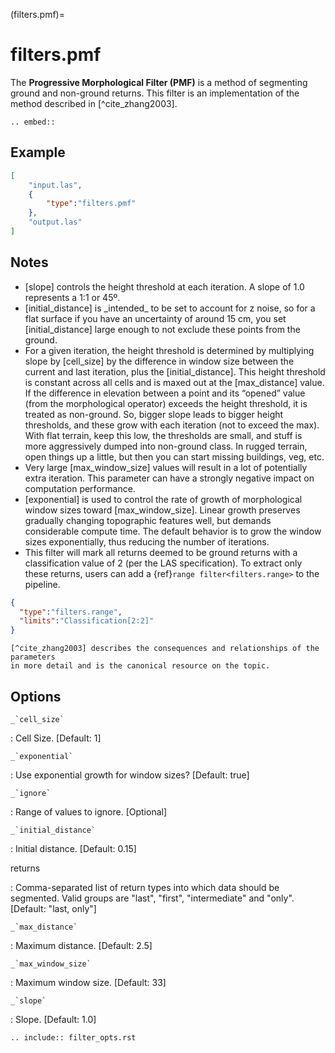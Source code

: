(filters.pmf)=

# filters.pmf

The **Progressive Morphological Filter (PMF)** is a method of
segmenting ground and non-ground returns. This filter is an implementation
of the method described in
[^cite_zhang2003].

```{eval-rst}
.. embed::
```

## Example

```json
[
    "input.las",
    {
        "type":"filters.pmf"
    },
    "output.las"
]
```

## Notes

- [slope] controls the height threshold at each iteration. A slope of 1.0
  represents a 1:1 or 45º.
- [initial_distance] is \_intended\_ to be set to account for z noise, so for a
  flat surface if you have an uncertainty of around 15 cm, you set
  [initial_distance] large enough to not exclude these points from the ground.
- For a given iteration, the height threshold is determined by multiplying
  slope by [cell_size] by the difference in window size between the
  current and last iteration, plus the [initial_distance]. This height
  threshold is constant across all cells and is maxed out at the
  [max_distance] value. If the difference in elevation between a point and its
  “opened” value (from the morphological operator) exceeds the height threshold,
  it is treated as non-ground.  So, bigger slope leads to bigger height
  thresholds, and these grow with each iteration (not to exceed the max).  With
  flat terrain, keep this low, the thresholds are small, and stuff is more
  aggressively dumped into non-ground class.  In rugged terrain, open things up
  a little, but then you can start missing buildings, veg, etc.
- Very large [max_window_size] values will result in a lot of potentially
  extra iteration. This parameter can have a strongly negative impact on
  computation performance.
- [exponential] is used to control the rate of growth of morphological window
  sizes toward [max_window_size]. Linear growth preserves gradually changing
  topographic features well, but demands considerable compute time. The default
  behavior is to grow the window sizes exponentially, thus reducing the number
  of iterations.
- This filter will mark all returns deemed to be ground returns with a
  classification value of 2 (per the LAS specification). To extract only these
  returns, users can add a {ref}`range filter<filters.range>` to the pipeline.

```json
{
  "type":"filters.range",
  "limits":"Classification[2:2]"
}
```

```{note}
[^cite_zhang2003] describes the consequences and relationships of the parameters
in more detail and is the canonical resource on the topic.
```

## Options

`` _`cell_size` ``

: Cell Size. \[Default: 1\]

`` _`exponential` ``

: Use exponential growth for window sizes? \[Default: true\]

`` _`ignore` ``

: Range of values to ignore. \[Optional\]

`` _`initial_distance` ``

: Initial distance. \[Default: 0.15\]

returns

: Comma-separated list of return types into which data should be segmented.
  Valid groups are "last", "first", "intermediate" and "only". \[Default:
  "last, only"\]

`` _`max_distance` ``

: Maximum distance. \[Default: 2.5\]

`` _`max_window_size` ``

: Maximum window size. \[Default: 33\]

`` _`slope` ``

: Slope. \[Default: 1.0\]

```{eval-rst}
.. include:: filter_opts.rst
```
